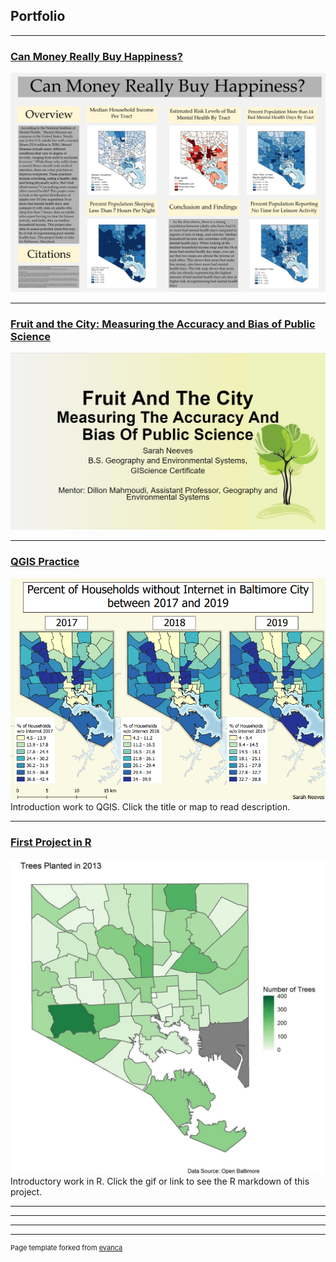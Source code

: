 ## Portfolio

---
### [Can Money Really Buy Happiness?](/pro/)
[<img src="pro/mental.png?raw=true"/>](/pro/)


---
### [Fruit and the City: Measuring the Accuracy and Bias of Public Science](/483trees/)
[<img src="483trees/fruitslide.jpg?raw=true"/>](/483trees/)


---
### [QGIS Practice](/pro/)
[<img src="pro/internet.png?raw=true"/>](/pro/)
Introduction work to QGIS. Click the title or map to read description.

---
### [First Project in R](/project1_486/treemarkdown.html)
[<img src="project1_486/treesplant.gif?raw=true"/>](/project1_486/treemarkdown.html)
Introductory work in R. Click the gif or link to see the R markdown of this project.

---

---


---




---
<p style="font-size:11px">Page template forked from <a href="https://github.com/evanca/quick-portfolio">evanca</a></p>
<!-- Remove above link if you don't want to attibute -->

